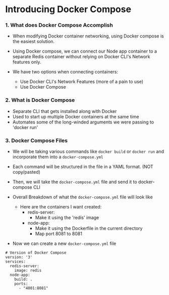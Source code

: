 # Introducing Docker Compose

### 1. What does Docker Compose Accomplish

- When modifying Docker container networking, using Docker compose is the easiest solution.

- Using Docker compose, we can connect our Node app container to a separate Redis container without relying on Docker CLI's Network features only. 

- We have two options when connecting containers:
	- Use Docker CLI's Network Features (more of a pain to use)
	- Use Docker Compose

### 2. What is Docker Compose

- Separate CLI that gets installed along with Docker
- Used to start up multiple Docker containers at the same time
- Automates some of the long-winded arguments we were passing to 'docker run'

### 3. Docker Compose Files

- We will be taking various commands like `docker build` or `docker run` and incorporate them into a `docker-compose.yml`
- Each command will be structured in the file in a YAML format. (NOT copy/pasted)
- Then, we will take the `docker-compose.yml` file and send it to docker-compose CLI
- Overall Breakdown of what the `docker-compose.yml` file will look like
	- Here are the containers I want created:
		- redis-server:
			- Make it using the 'redis' image
		- node-app:
			- Make it using the Dockerfile in the current directory
			- Map port 8081 to 8081

- Now we can create a new `docker-compose.yml` file

```
# Version of Docker Compose
version: '3'
services:
  redis-server:
    image: redis
  node-app:
    build: .
    ports:
      - "4001:8081"
```